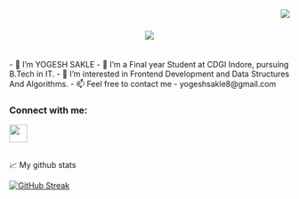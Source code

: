 <img align="right" src="https://visitor-badge.laobi.icu/badge?page_id=zumrudu-anka.zumrudu-anka">

<h1 align="center">
  <a href="https://git.io/typing-svg">
    <img src="https://readme-typing-svg.herokuapp.com/?lines=Hello,+There!+👋;This+is+Yogesh+Sakle....;Nice+to+meet+you!&center=true&size=30">
  </a>
</h1>
<br>
- 👋 I’m YOGESH SAKLE
- 🌱 I’m a Final year Student at CDGI Indore, pursuing B.Tech in IT.
- 👀 I’m interested in Frontend Development and Data Structures And Algorithms.
- 📫 Feel free to contact me - yogeshsakle8@gmail.com

<h3 align="left">Connect with me:</h3>

<p align="left">  <a href="https://www.linkedin.com/in/yogesh-sakle-510a301ba/" target="_blank" rel="noreferrer"><img src="https://raw.githubusercontent.com/danielcranney/readme-generator/main/public/icons/socials/linkedin.svg" width="32" height="32" /></a> </p>

<br>
📈 My github stats


[![GitHub Streak](http://github-readme-streak-stats.herokuapp.com?user=y0gesh02&theme=tokyonight_duo&hide_border=true&date_format=M%20j%5B%2C%20Y%5D)](https://git.io/streak-stats)

<!---
y0gesh02/y0gesh02 is a ✨ special ✨ repository because its `README.md` (this file) appears on your GitHub profile.
You can click the Preview link to take a look at your changes.
--->
